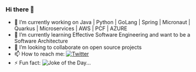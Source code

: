 ### Hi there 👋

- 🔭 I’m currently working on Java | Python | GoLang | Spring | Micronaut | Quarkus | Microservices | AWS | PCF | AZURE
- 🌱 I’m currently learning Effective Software Engineering and want to be a Software Architecture
- 👯 I’m looking to collaborate on open source projects
- 📫 How to reach me: [![Twitter](https://img.shields.io/twitter/url?label=%40sparhidev&style=social&url=https%3A%2F%2Ftwitter.com%2Fsparhidev)](https://twitter.com/sparhidev "@sparhidev")
- ⚡ Fun fact: ![Joke of the Day...](https://readme-jokes.vercel.app/api)
